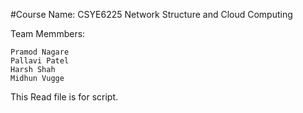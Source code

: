 

#Course Name: CSYE6225 Network Structure and Cloud Computing

Team Memmbers:

    Pramod Nagare
    Pallavi Patel
    Harsh Shah
    Midhun Vugge

This Read file is for script.
